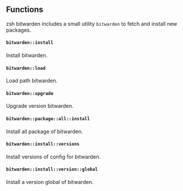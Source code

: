 ## Functions

zsh bitwarden includes a small utility `bitwarden` to fetch and install new packages.

#### `bitwarden::install`

Install bitwarden.

#### `bitwarden::load`

Load path bitwarden.

#### `bitwarden::upgrade`

Upgrade version bitwarden.

#### `bitwarden::package::all::install`

Install all package of bitwarden.

#### `bitwarden::install::versions`

Install versions of config for bitwarden.

#### `bitwarden::install::version::global`

Install a version global of bitwarden.
